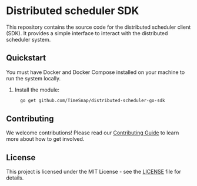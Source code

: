 # Distributed scheduler SDK

This repository contains the source code for the distributed scheduler client (SDK). It provides a simple interface to
interact with the distributed scheduler system.

## Quickstart

You must have Docker and Docker Compose installed on your machine to run the system locally.

1. Install the module:

    ```bash
      go get github.com/TimeSnap/distributed-scheduler-go-sdk
    ```

## Contributing

We welcome contributions! Please read our [Contributing Guide](CONTRIBUTING.md) to learn more about how
to get involved.

## License

This project is licensed under the MIT License - see the [LICENSE](LICENSE.md) file for details.